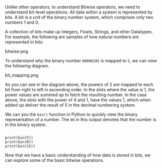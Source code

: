 Unlike other operators, to understand Bitwise operators, we need to understand bit-level operations. All data within a system is represented by bits. A bit is a unit of the binary number system, which comprises only two numbers 1 and 0.

A collection of bits make up Integers, Floats, Strings, and other Datatypes. For example, the following are samples of how natural numbers are represented in bits:

<image>bitwise.png</image>

To understand why the binary number `00000101` is mapped to `5`, we can view the following diagram.

<image>bit_mapping.png</image>

As you can see in the diagram above, the powers of 2 are mapped to each bit from right to left in ascending order. In the slots where the value is 1, the power values are summed up to fetch the resulting number. In the case above, the slots with the power of 4 and 1, have the values 1, which when added up deliver the result of 5 in the decimal numbering system.

We can you the `bin()` function in Python to quickly view the binary representation of a number. The `0b` in this output denotes that the number is in the binary system.

<codeblock language="python" type="lesson">
<code>
print(bin(5))
print(bin(0))
print(bin(15))
</code>
</codeblock>

Now that we have a basic understanding of how data is stored in bits, we can explore some of the basic bitwise operations.

